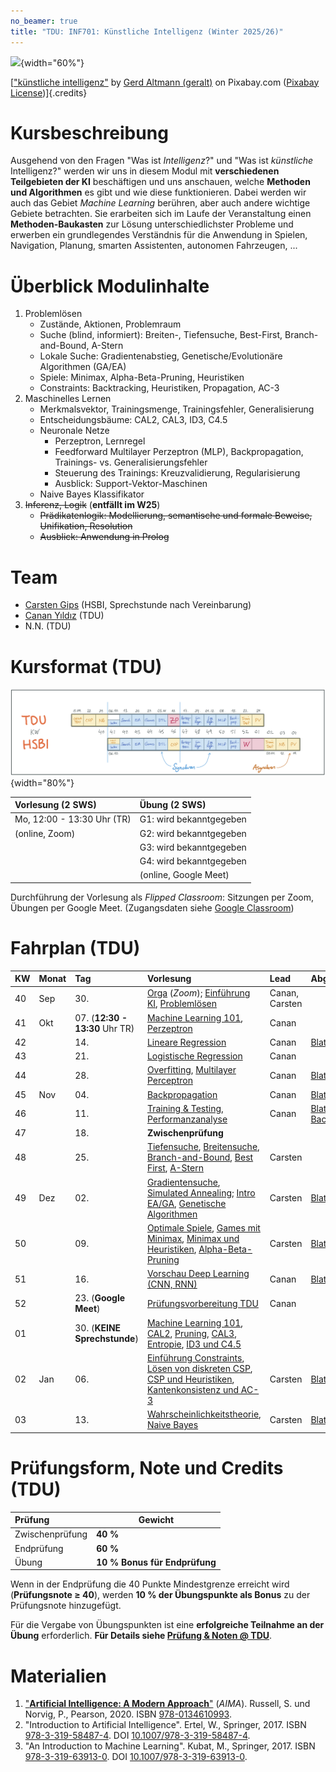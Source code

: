 ```yaml
---
no_beamer: true
title: "TDU: INF701: Künstliche Intelligenz (Winter 2025/26)"
---
```


![](https://cdn.pixabay.com/photo/2018/09/27/09/22/artificial-intelligence-3706562_1280.jpg){width="60%"}

[["künstliche
intelligenz"](https://pixabay.com/de/illustrations/k%c3%bcnstliche-intelligenz-netzwerk-3706562/)
by [Gerd Altmann (geralt)](https://pixabay.com/de/users/geralt-9301/) on Pixabay.com
([Pixabay License](https://pixabay.com/de/service/license/))]{.credits}

# Kursbeschreibung

Ausgehend von den Fragen "Was ist *Intelligenz*?" und "Was ist *künstliche*
Intelligenz?" werden wir uns in diesem Modul mit **verschiedenen Teilgebieten der
KI** beschäftigen und uns anschauen, welche **Methoden und Algorithmen** es gibt und
wie diese funktionieren. Dabei werden wir auch das Gebiet *Machine Learning*
berühren, aber auch andere wichtige Gebiete betrachten. Sie erarbeiten sich im Laufe
der Veranstaltung einen **Methoden-Baukasten** zur Lösung unterschiedlichster
Probleme und erwerben ein grundlegendes Verständnis für die Anwendung in Spielen,
Navigation, Planung, smarten Assistenten, autonomen Fahrzeugen, ...

# Überblick Modulinhalte

1.  Problemlösen
    -   Zustände, Aktionen, Problemraum
    -   Suche (blind, informiert): Breiten-, Tiefensuche, Best-First,
        Branch-and-Bound, A-Stern
    -   Lokale Suche: Gradientenabstieg, Genetische/Evolutionäre Algorithmen (GA/EA)
    -   Spiele: Minimax, Alpha-Beta-Pruning, Heuristiken
    -   Constraints: Backtracking, Heuristiken, Propagation, AC-3
2.  Maschinelles Lernen
    -   Merkmalsvektor, Trainingsmenge, Trainingsfehler, Generalisierung
    -   Entscheidungsbäume: CAL2, CAL3, ID3, C4.5
    -   Neuronale Netze
        -   Perzeptron, Lernregel
        -   Feedforward Multilayer Perzeptron (MLP), Backpropagation, Trainings-
            vs. Generalisierungsfehler
        -   Steuerung des Trainings: Kreuzvalidierung, Regularisierung
        -   Ausblick: Support-Vektor-Maschinen
    -   Naive Bayes Klassifikator
3.  ~~Inferenz, Logik~~ (**entfällt im W25**)
    -   ~~Prädikatenlogik: Modellierung, semantische und formale Beweise,
        Unifikation, Resolution~~
    -   ~~Ausblick: Anwendung in Prolog~~

# Team

-   [Carsten
    Gips](https://www.hsbi.de/minden/ueber-uns/personenverzeichnis/carsten-gips)
    (HSBI, Sprechstunde nach Vereinbarung)
-   [Canan Yıldız](http://people.tau.edu.tr/people.show/cananyildiz/de) (TDU)
-   N.N. (TDU)

# Kursformat (TDU)

![](admin/images/fahrplan.png){width="80%"}

| Vorlesung (2 SWS)          | Übung (2 SWS)           |
|:---------------------------|:------------------------|
| Mo, 12:00 - 13:30 Uhr (TR) | G1: wird bekanntgegeben |
| (online, Zoom)             | G2: wird bekanntgegeben |
|                            | G3: wird bekanntgegeben |
|                            | G4: wird bekanntgegeben |
|                            | (online, Google Meet)   |

Durchführung der Vorlesung als *Flipped Classroom*: Sitzungen per Zoom, Übungen per
Google Meet. (Zugangsdaten siehe [Google
Classroom](https://classroom.google.com/c/NzE4Mzk0NDE5ODEz?cjc=fhzfku3))

# Fahrplan (TDU)

| KW | Monat | Tag                             | Vorlesung                                                                                                                                                                                                                                                                | Lead           | Abgabe Übung                                            |
|:---|:------|:--------------------------------|:-------------------------------------------------------------------------------------------------------------------------------------------------------------------------------------------------------------------------------------------------------------------------|:---------------|:--------------------------------------------------------|
| 40 | Sep   | 30\.                            | [Orga](https://www.hsbi.de/elearning/data/FH-Bielefeld/lm_data/lm_1358898/index.html#überblick-modulinhalte) (*Zoom*); [Einführung KI](lecture/intro/intro1-overview.md), [Problemlösen](lecture/intro/intro2-problemsolving.md)                                         | Canan, Carsten |                                                         |
| 41 | Okt   | 07\. (**12:30 - 13:30** Uhr TR) | [Machine Learning 101](lecture/dtl/dtl1-mlbasics.md), [Perzeptron](lecture/nn/nn01-perceptron.md)                                                                                                                                                                        | Canan          |                                                         |
| 42 |       | 14\.                            | [Lineare Regression](lecture/nn/nn02-linear-regression.md)                                                                                                                                                                                                               | Canan          | [Blatt: Perzeptron](homework/sheet-nn-perceptron.md)    |
| 43 |       | 21\.                            | [Logistische Regression](lecture/nn/nn03-logistic-regression.md)                                                                                                                                                                                                         | Canan          |                                                         |
| 44 |       | 28\.                            | [Overfitting](lecture/nn/nn04-overfitting.md), [Multilayer Perceptron](lecture/nn/nn05-mlp.md)                                                                                                                                                                           | Canan          | [Blatt: Regression](homework/sheet-nn-regression.md)    |
| 45 | Nov   | 04\.                            | [Backpropagation](lecture/nn/nn06-backprop.md)                                                                                                                                                                                                                           | Canan          | [Blatt: MLP](homework/sheet-nn-mlp.md)                  |
| 46 |       | 11\.                            | [Training & Testing](lecture/nn/nn07-training-testing.md), [Performanzanalyse](lecture/nn/nn08-testing.md)                                                                                                                                                               | Canan          | [Blatt: Backpropagation](homework/sheet-nn-backprop.md) |
| 47 |       | 18\.                            | **Zwischenprüfung**                                                                                                                                                                                                                                                      |                |                                                         |
| 48 |       | 25\.                            | [Tiefensuche](lecture/searching/search1-dfs.md), [Breitensuche](lecture/searching/search2-bfs.md), [Branch-and-Bound](lecture/searching/search3-branchandbound.md), [Best First](lecture/searching/search4-bestfirst.md), [A-Stern](lecture//searching/search5-astar.md) | Carsten        |                                                         |
| 49 | Dez   | 02\.                            | [Gradientensuche](lecture/searching/search6-gradient.md), [Simulated Annealing](lecture/searching/search7-annealing.md); [Intro EA/GA](lecture/ea/ea1-intro.md), [Genetische Algorithmen](lecture/ea/ea2-ga.md)                                                          | Carsten        | [Blatt: Suche](homework/sheet-search.md)                |
| 50 |       | 09\.                            | [Optimale Spiele](lecture/games/games1-intro.md), [Games mit Minimax](lecture/games/games2-minimax.md), [Minimax und Heuristiken](lecture/games/games3-heuristics.md), [Alpha-Beta-Pruning](lecture/games/games4-alphabeta.md)                                           | Carsten        | [Blatt: EA/GA](homework/sheet-ea.md)                    |
| 51 |       | 16\.                            | [Vorschau Deep Learning (CNN, RNN)](lecture/nn/nn10-cnn.md)                                                                                                                                                                                                              | Canan          | [Blatt: Games](homework/sheet-games.md)                 |
| 52 |       | 23\. (**Google Meet**)          | [Prüfungsvorbereitung TDU](admin/exams-tdu.md)                                                                                                                                                                                                                           | Canan          |                                                         |
| 01 |       | 30\. (**KEINE Sprechstunde**)   | [Machine Learning 101](lecture/dtl/dtl1-mlbasics.md), [CAL2](lecture/dtl/dtl2-cal2.md), [Pruning](lecture/dtl/dtl3-pruning.md), [CAL3](lecture/dtl/dtl4-cal3.md), [Entropie](lecture/dtl/dtl5-entropy.md), [ID3 und C4.5](lecture/dtl/dtl6-id3.md)                       |                |                                                         |
| 02 | Jan   | 06\.                            | [Einführung Constraints](lecture/csp/csp1-intro.md), [Lösen von diskreten CSP](lecture/csp/csp2-backtrackingsearch.md), [CSP und Heuristiken](lecture/csp/csp3-heuristics.md), [Kantenkonsistenz und AC-3](lecture/csp/csp4-ac3.md)                                      | Carsten        | [Blatt: DTL](homework/sheet-dtl.md)                     |
| 03 |       | 13\.                            | [Wahrscheinlichkeitstheorie](lecture/naivebayes/nb1-probability.md), [Naive Bayes](lecture/naivebayes/nb2-naivebayes.md)                                                                                                                                                 | Carsten        | [Blatt: CSP](homework/sheet-csp.md)                     |

# Prüfungsform, Note und Credits (TDU)

| Prüfung         | Gewicht                       |
|:----------------|-------------------------------|
| Zwischenprüfung | **40 %**                      |
| Endprüfung      | **60 %**                      |
| Übung           | **10 % Bonus für Endprüfung** |

Wenn in der Endprüfung die 40 Punkte Mindestgrenze erreicht wird (**Prüfungsnote
$\ge$ 40**), werden **10 % der Übungspunkte als Bonus** zu der Prüfungsnote
hinzugefügt.

Für die Vergabe von Übungspunkten ist eine **erfolgreiche Teilnahme an der Übung**
erforderlich. **Für Details siehe [Prüfung & Noten @ TDU](admin/exams-tdu.md)**.

# Materialien

1.  ["**Artificial Intelligence: A Modern Approach**"](http://aima.cs.berkeley.edu/)
    (*AIMA*). Russell, S. und Norvig, P., Pearson, 2020. ISBN
    [978-0134610993](https://fhb-bielefeld.digibib.net/openurl?isbn=978-0134610993).
2.  "Introduction to Artificial Intelligence". Ertel, W., Springer, 2017. ISBN
    [978-3-319-58487-4](https://fhb-bielefeld.digibib.net/openurl?isbn=978-3-319-58487-4).
    DOI [10.1007/978-3-319-58487-4](https://doi.org/10.1007/978-3-319-58487-4).
3.  "An Introduction to Machine Learning". Kubat, M., Springer, 2017. ISBN
    [978-3-319-63913-0](https://fhb-bielefeld.digibib.net/openurl?isbn=978-3-319-63913-0).
    DOI [10.1007/978-3-319-63913-0](https://doi.org/10.1007/978-3-319-63913-0).
